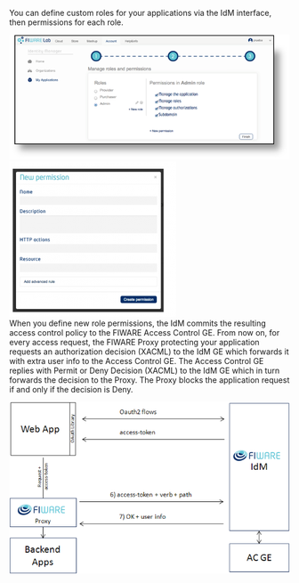 You can define custom roles for your applications via the IdM interface, then
permissions for each role.

[![6](images/6.png)](images/6.png)[![HowToImplementOAuth2InYourApplication9](images/HowToImplementOAuth2InYourApplication9-300x279.png)](images/HowToImplementOAuth2InYourApplication9.png)  
When you define new role permissions, the IdM commits the resulting access
control policy to the FIWARE Access Control GE. From now on, for every access
request, the FIWARE Proxy protecting your application requests an authorization
decision (XACML) to the IdM GE which forwards it with extra user info to the
Access Control GE. The Access Control GE replies with Permit or Deny Decision
(XACML) to the IdM GE which in turn forwards the decision to the Proxy. The
Proxy blocks the application request if and only if the decision is Deny.

[![HowToImplementOAuth2InYourApplication11](images/HowToImplementOAuth2InYourApplication11.png)](images/HowToImplementOAuth2InYourApplication11.png)

